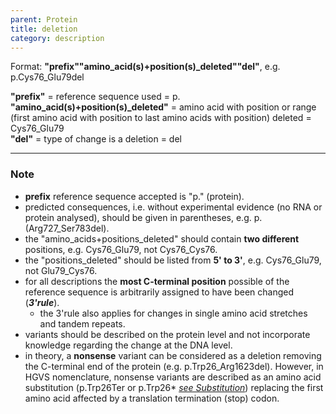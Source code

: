 ```yaml
---
parent: Protein
title: deletion
category: description
---
```


Format:  **"prefix""amino_acid(s)+position(s)_deleted""del"**,  e.g. p.Cys76\_Glu79del

**"prefix"**  =  reference sequence used  =  p.<br>
**"amino_acid(s)+position(s)_deleted"**  =  amino acid with position or range (first amino acid with position to last amino acids with position) deleted  =  Cys76\_Glu79<br>
**"del"**  =  type of change is a deletion =  del

---

### Note

*	**prefix** reference sequence accepted is "p." (protein).
*	predicted consequences, i.e. without experimental evidence (no RNA or protein analysed), should be given in parentheses, e.g. p.(Arg727\_Ser783del).
*	the "amino\_acids+positions\_deleted" should contain **two different** positions, e.g. Cys76\_Glu79, not Cys76\_Cys76.
*	the "positions\_deleted" should be listed from **5' to 3'**, e.g. Cys76\_Glu79, not Glu79\_Cys76.
*	for all descriptions the **most C-terminal position** possible of the reference sequence is arbitrarily assigned to have been changed (_**3'rule**_).
	*	the 3'rule also applies for changes in single amino acid stretches and tandem repeats.
*	variants should be described on the protein level and not incorporate knowledge regarding the change at the DNA level.
*   in theory, a **nonsense** variant can be considered as a deletion removing the C-terminal end of the protein (e.g. p.Trp26\_Arg1623del). However, in HGVS nomenclature, nonsense variants are described as an amino acid substitution (p.Trp26Ter or p.Trp26* [_see Substitution_](/recommendations/protein/variant/substitution)) replacing the first amino acid affected by a translation termination (stop) codon.
